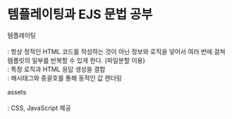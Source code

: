 # 템플레이팅과 EJS 문법 공부

템플레이팅 <br/>
<br/>
: 항상 정적인 HTML 코드를 작성하는 것이 아닌 정보와 로직을 넣어서 여러 번에 걸쳐 템플릿의 일부를 반복할 수 있게 한다. (파일분할 이용)  <br/>
: 특정 로직과 HTML 응답 생성을 결합  <br/>
: 해시태그와 중괄호를 통해 동적인 값 렌더링  <br/>

assets  <br/>
<br/>
: CSS, JavaScript 제공 <br/>
